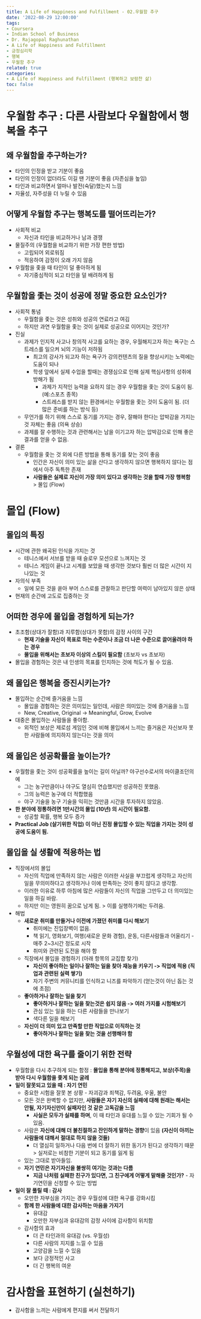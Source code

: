 ```yaml
---
title: A Life of Happiness and Fulfillment - 02.우월함 추구
date: '2022-08-29 12:00:00'
tags:
- Coursera
- Indian School of Business
- Dr. Rajagopal Raghunathan
- A Life of Happiness and Fulfillment
- 긍정심리학
- 행복
- 우월함 추구
related: true
categories:
- A Life of Happiness and Fulfillment (행복하고 보람찬 삶)
toc: false
---
```


# 우월함 추구 : 다른 사람보다 우월함에서 행복을 추구

## 왜 우월함을 추구하는가?

* 타인의 인정을 받고 기분이 좋음
* 타인의 인정이 없더라도 이길 땐 기분이 좋음 (자존심을 높임)
* 타인과 비교하면서 얼마나 발전(숙달)했는지 느낌
* 자율성, 자주성을 더 누릴 수 있음

## 어떻게 우월함 추구는 행복도를 떨어뜨리는가?

* 사회적 비교
	- 자신과 타인을 비교하거나 남과 경쟁
* 물질주의 (우월함을 비교하기 위한 가장 편한 방법)
	- 고립되어 외로워짐
	- 적응하여 감정이 오래 가지 않음
* 우월함을 좇을 때 타인이 덜 좋아하게 됨
	- 자기중심적이 되고 타인을 덜 배려하게 됨

## 우월함을 좇는 것이 성공에 정말 중요한 요소인가?

* 사회적 통념
	- 우월함을 좇는 것은 성취와 성공의 연료라고 여김
	- 하지만 과연 우월함을 좇는 것이 실제로 성공으로 이어지는 것인가?
* 진실
	- 과제가 인지적 사고나 창의적 사고를 요하는 경우, 우월해지고자 하는 욕구는 스트레스를 일으켜 뇌의 기능이 저하됨
		+ 최고의 강사가 되고자 하는 욕구가 강의컨텐츠의 질을 향상시키는 노력에는 도움이 되나
		+ 학생 앞에서 실제 수업을 할때는 경쟁심으로 인해 실제 핵심사항의 성취에 방해가 됨
			* 과제가 지적인 능력을 요하지 않는 경우 우월함을 좇는 것이 도움이 됨. (예:스포츠 종목)
			* 스트레스를 받지 않는 환경에서는 우월함을 좇는 것이 도움이 됨. (더 많은 준비를 하는 방식 등)
	- 무언가를 하기 위해 스스로 동기를 가지는 경우, 잘해야 한다는 압박감을 가지는 것 자체는 좋음 (의욕 상승)
	- 과제를 잘 수행하는 것과 관련해서는 남을 이기고자 하는 압박감으로 인해 좋은 결과를 얻을 수 없음.
* 결론
	- 우월함을 좇는 것 외에 다른 방법을 통해 동기를 찾는 것이 좋음
		+ 인간은 자신이 의미 있는 삶을 산다고 생각하지 않으면 행복하지 않다는 점에서 아주 독특한 존재
		+ **사람들은 실제로 자신이 가장 의미 있다고 생각하는 것을 할때 가장 행복함** > 몰입 (Flow)
		


# 몰입 (Flow)

## 몰입의 특징

- 시간에 관한 왜곡된 인식을 가지는 것
	+ 테니스에서 서브를 받을 때 슬로우 모션으로 느껴지는 것
	+ 테니스 게임이 끝나고 시계를 보았을 때 생각한 것보다 훨씬 더 많은 시간이 지나있는 것
- 자의식 부족
	+ 일에 모든 것을 쏟아 부어 스스로를 관찰하고 판단할 여력이 남아있지 않은 상태
- 현재의 순간에 고도로 집중하는 것
	
## 어떠한 경우에 몰입을 경험하게 되는가?

- 초조함(상대가 잘함)과 지루함(상대가 못함)의 감정 사이의 구간
	+ **현재 기술을 자신이 목표로 하는 수준이나 조금 더 나은 수준으로 끌어올려야 하는 경우**
	+ **몰입을 위해서는 초보자 이상의 스킬이 필요함** (초보자 vs 초보자)
- 몰입을 경험하는 것은 내 인생의 목표를 인지하는 것에 척도가 될 수 있음.

## 왜 몰입은 행복을 증진시키는가?

- 몰입하는 순간에 즐거움을 느낌
	+ 몰입을 경험하는 것은 의미있는 일인데, 사람은 의미있는 것에 즐거움을 느낌
	+ New, Creative, Original -> Meaningful, Grow, Evolve
- 대중은 몰입하는 사람들을 좋아함.
	+ 외적인 보상은 제로섬 게임인 것에 비해 몰입에서 느끼는 즐거움은 자신보자 못한 사람들에 의지하지 않는다는 것을 의미

## 왜 몰입은 성공확률을 높이는가?

* 우월함을 좇는 것이 성공확률을 높이는 길이 아닐까? 야구선수로서의 마이클조던의 예
	- 그는 농구만큼이나 야구도 열심히 연습했지만 성공하진 못했음. 
	- 그의 능력은 농구에 더 적합했음
	- 야구 기술을 농구 기술을 익히는 것만큼 시간을 투자하지 않았음.
* **한 분야에 정통하려면 1만시간의 몰입 (10년) 의 시간이 필요함.**
	- 성공할 확률, 행복 모두 증가
* **Practical Job (살기위한 직업) 이 아닌 진정 몰입할 수 있는 직업을 가지는 것이 성공에 도움이 됨.**


## 몰입을 실 생활에 적용하는 법
- 직장에서의 몰입
	+ 자신의 직업에 만족하지 않는 사람은 이러한 사실을 부끄럽게 생각하고 자신의 일을 무의미하다고 생각하거나 이에 만족하는 것이 좋지 않다고 생각함.
	+ 이러한 이유로 하루 아침에 많은 사람들이 자신의 직업을 그만두고 더 의미있는 일을 하길 바람.
	+ 하지만 이는 영원히 꿈으로 남게 됨. > 이를 실행하기에는 두려움.
- 해법
	+ **새로운 취미를 만들거나 이전에 가졌던 취미를 다시 해보기**
		* 취미에는 진입장벽이 없음.
		* 책 읽기, 영화보기, 여행(새로운 문화 경험), 운동, 다른사람들과 어울리기 - 매주 2~3시간 정도로 시작
		* 취미와 관련된 도전을 해야 함
	+ 직장에서 몰입을 경험하기 (아래 항목의 교집합 찾기)
		* **자신이 좋아하는 일이나 잘하는 일을 찾아 재능을 키우기 -> 직업에 적용 (직업과 관련된 실력 쌓기)**
		* 자기 주변의 커뮤니티를 인식하고 니즈를 파악하기 (얻는것이 아닌 돕는 것에 초점)
	+ **좋아하거나 잘하는 일을 찾기**
		* **좋아하거나 잘하는 일을 찾는것은 쉽지 않음 -> 여러 가지를 시험해보기**
		* 관심 있는 일을 하는 다른 사람들을 만나보기
		* 색다른 일을 해보기
	+ **자신이 더 의미 있고 만족할 만한 직업으로 이직하는 것**
		* **좋아하거나 잘하는 일을 찾는 것을 선행해야 함**
				
## 우월성에 대한 욕구를 줄이기 위한 전략

* 우월함을 다시 추구하게 되는 함정 : **몰입을 통해 분야에 정통해지고, 보상(주목)을 받아 다시 우월함을 좇게 되는 굴레**
* **일이 잘못되고 있을 때 : 자기 연민**
	- 중요한 시험을 잘못 본 상황 - 자괴감과 죄책감, 두려움, 우울, 불안
	- 모든 것은 완벽할 수 없지만, **사람들은 자기 자신의 실패에 대해 원래는 해서는 안될, 자기자신만이 실패자인 것 같은 고독감을 느낌**
		+ **사실은 모두가 실패를 하며**, 이 때 타인과 유대를 느낄 수 있는 기회가 될 수 있음.
	- 사람은 **자신에 대해 더 불친절하고 잔인하게 말하는 경향**이 있음 **(자신이 아끼는 사람들에 대해서 절대로 하지 않을 것들)**
		+ 더 열심히 일하거나 다음 번에 더 잘하기 위한 동기가 된다고 생각하기 때문 > 실저로는 비참한 기분이 되고 동기를 잃게 됨
	- 있는 그대로 받아들임.
	- **자기 연민은 자기자신을 불쌍히 여기는 것과는 다름**
		+ **지금 나처럼 실패한 친구가 있다면, 그 친구에게 어떻게 말해줄 것인가?** - 자기연민을 신청할 수 있는 방법
* **일이 잘 풀릴 때 : 감사**
	- 오만한 자부심을 가지는 경우 우월성에 대한 욕구를 강화시킴
	- **함께 한 사람들에 대한 감사하는 마음을 가지기**
		+ 유대감
		+ 오만한 자부심과 유대감의 감정 사이에 감사함이 위치함
	- 감사함의 효과
		+ 더 큰 타인과의 유대감 (vs. 우월성)
		+ 다른 사람의 지지를 느낄 수 있음
		+ 고양감을 느낄 수 있음
		+ 보다 긍정적인 사고
		+ 더 긴 행복의 여운
			

			
# 감사함을 표현하기 (실천하기)

* 감사함을 느끼는 사람에게 편지를 써서 전달하기
